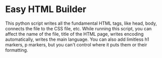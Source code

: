 # Easy HTML Builder

This python script writes all the fundamental HTML tags, like head, body, connects the file to the CSS file, etc.
While running this script, you can affect the name of the file, title of the HTML page, writes encoding automatically, writes the main language.
You can also add limitless h1 markers, p markers, but you can't control where it puts them or their formatting.
